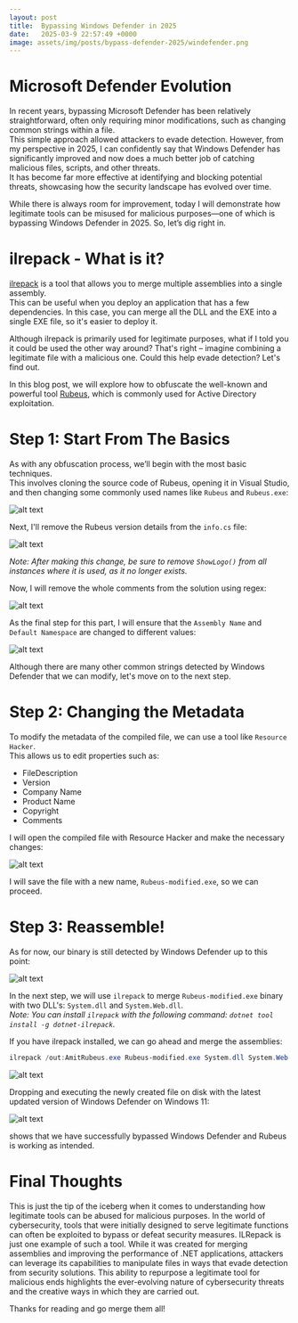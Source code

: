 ```yaml
---
layout: post
title:  Bypassing Windows Defender in 2025
date:   2025-03-9 22:57:49 +0000
image: assets/img/posts/bypass-defender-2025/windefender.png
---
```


# Microsoft Defender Evolution

In recent years, bypassing Microsoft Defender has been relatively straightforward, often only requiring minor modifications, such as changing common strings within a file.<br>
This simple approach allowed attackers to evade detection. However, from my perspective in 2025, I can confidently say that Windows Defender has significantly improved and now does a much better job of catching malicious files, scripts, and other threats.<br>
It has become far more effective at identifying and blocking potential threats, showcasing how the security landscape has evolved over time.

While there is always room for improvement, today I will demonstrate how legitimate tools can be misused for malicious purposes—one of which is bypassing Windows Defender in 2025. So, let’s dig right in.

# ilrepack - What is it?

[ilrepack](https://github.com/gluck/il-repack) is a tool that allows you to merge multiple assemblies into a single assembly.<br>
This can be useful when you deploy an application that has a few dependencies. In this case, you can merge all the DLL and the EXE into a single EXE file, so it's easier to deploy it.

Although ilrepack is primarily used for legitimate purposes, what if I told you it could be used the other way around? That's right – imagine combining a legitimate file with a malicious one. Could this help evade detection? Let's find out.

In this blog post, we will explore how to obfuscate the well-known and powerful tool [Rubeus](https://github.com/GhostPack/Rubeus), which is commonly used for Active Directory exploitation.

# Step 1: Start From The Basics

As with any obfuscation process, we’ll begin with the most basic techniques.<br> 
This involves cloning the source code of Rubeus, opening it in Visual Studio, and then changing some commonly used names like `Rubeus`  and `Rubeus.exe`:

![alt text](/assets/img/posts/bypass-defender-2025/ilrepack-1.png)

Next, I'll remove the Rubeus version details from the `info.cs` file:

![alt text](/assets/img/posts/bypass-defender-2025/ilrepack-2.png)

*Note: After making this change, be sure to remove `ShowLogo()` from all instances where it is used, as it no longer exists.*

Now, I will remove the whole comments from the solution using regex:

![alt text](/assets/img/posts/bypass-defender-2025/ilrepack-6.png)

As the final step for this part, I will ensure that the `Assembly Name` and `Default Namespace` are changed to different values:

![alt text](/assets/img/posts/bypass-defender-2025/ilrepack-7.png)

Although there are many other common strings detected by Windows Defender that we can modify, let's move on to the next step.

# Step 2: Changing the Metadata

To modify the metadata of the compiled file, we can use a tool like `Resource Hacker`.<br>
This allows us to edit properties such as:

- FileDescription
- Version
- Company Name
- Product Name
- Copyright
- Comments

I will open the compiled file with Resource Hacker and make the necessary changes:

![alt text](/assets/img/posts/bypass-defender-2025/ilrepack-3.png)

I will save the file with a new name, `Rubeus-modified.exe`, so we can proceed.

# Step 3: Reassemble!

As for now, our binary is still detected by Windows Defender up to this point:

![alt text](/assets/img/posts/bypass-defender-2025/ilrepack-4.png)

In the next step, we will use `ilrepack` to merge `Rubeus-modified.exe` binary with two DLL's: `System.dll` and `System.Web.dll`.<br>
*Note: You can install `ilrepack` with the following command: `dotnet tool install -g dotnet-ilrepack`.*

If you have ilrepack installed, we can go ahead and merge the assemblies:

```powershell
ilrepack /out:AmitRubeus.exe Rubeus-modified.exe System.dll System.Web.dll /lib:"C:\Program Files\Git\mingw64\bin" /lib:"C:\Program Files (x86)\Microsoft Visual Studio\Installer\resources\app\ServiceHub\Services\Microsoft.VisualStudio.Setup.Service" /lib:"C:\Program Files\dotnet\sdk\9.0.200\DotnetTools\dotnet-format" /allowduplicateresources /zeropekind
```

![alt text](/assets/img/posts/bypass-defender-2025/ilrepack-5.png)

Dropping and executing the newly created file on disk with the latest updated version of Windows Defender on Windows 11:

![alt text](/assets/img/posts/bypass-defender-2025/ilrepack-8.png)

shows that we have successfully bypassed Windows Defender and Rubeus is working as intended.

# Final Thoughts

This is just the tip of the iceberg when it comes to understanding how legitimate tools can be abused for malicious purposes. In the world of cybersecurity, tools that were initially designed to serve legitimate functions can often be exploited to bypass or defeat security measures. ILRepack is just one example of such a tool. While it was created for merging assemblies and improving the performance of .NET applications, attackers can leverage its capabilities to manipulate files in ways that evade detection from security solutions. This ability to repurpose a legitimate tool for malicious ends highlights the ever-evolving nature of cybersecurity threats and the creative ways in which they are carried out.

Thanks for reading and go merge them all! 




